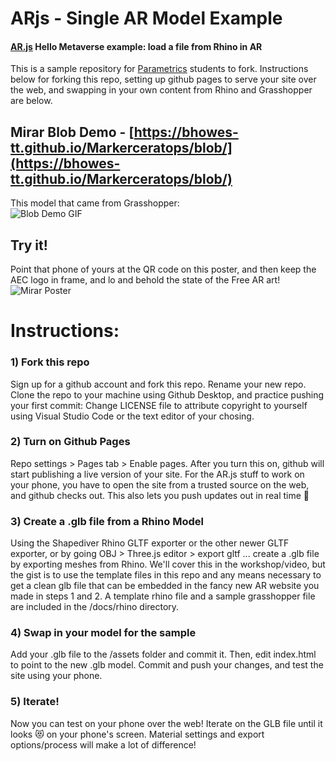 # ARjs - Single AR Model Example
#### [AR.js](https://ar-js-org.github.io/AR.js-Docs/) Hello Metaverse example: load a file from Rhino in AR
This is a sample repository for [Parametrics](https://parametrics.space/) students to fork.  Instructions below for forking this repo, setting up github pages to serve your site over the web, and swapping in your own content from Rhino and Grasshopper are below.  


## Mirar Blob Demo - [https://bhowes-tt.github.io/Markerceratops/blob/](https://bhowes-tt.github.io/Markerceratops/blob/)
This model that came from Grasshopper:  
![Blob Demo GIF](https://github.com/bhowes-tt/Markerceratops/blob/main/docs/Markerceratops_MirarBlobDemo.gif)

## Try it!
Point that phone of yours at the QR code on this poster, and then keep the AEC logo in frame, and lo and behold the state of the Free AR art! 
![Mirar Poster](https://github.com/bhowes-tt/Markerceratops/blob/main/docs/Markerceratops_MirarBlobPoster.png)


# Instructions:

### 1) Fork this repo
Sign up for a github account and fork this repo.  Rename your new repo.  Clone the repo to your machine using Github Desktop, and practice pushing your first commit: Change LICENSE file to attribute copyright to yourself using Visual Studio Code or the text editor of your chosing.

### 2) Turn on Github Pages
Repo settings > Pages tab > Enable pages.  After you turn this on, github will start publishing a live version of your site.  For the AR.js stuff to work on your phone, you have to open the site from a trusted source on the web, and github checks out.  This also lets you push updates out in real time 🤙

### 3) Create a .glb file from a Rhino Model
Using the Shapediver Rhino GLTF exporter or the other newer GLTF exporter, or by going OBJ > Three.js editor > export gltf ... create a .glb file by exporting meshes from Rhino.  We'll cover this in the workshop/video, but the gist is to use the template files in this repo and any means necessary to get a clean glb file that can be embedded in the fancy new AR website you made in steps 1 and 2.  A template rhino file and a sample grasshopper file are included in the /docs/rhino directory.

### 4) Swap in your model for the sample
Add your .glb file to the /assets folder and commit it.  Then, edit index.html to point to the new .glb model.  Commit and push your changes, and test the site using your phone.

### 5) Iterate!
Now you can test on your phone over the web!  Iterate on the GLB file until it looks 😻 on your phone's screen.  Material settings and export options/process will make a lot of difference!  
